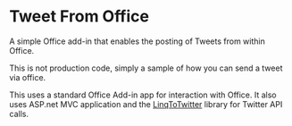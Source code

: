 # Tweet From Office
A simple Office add-in that enables the posting of Tweets from within Office.

This is not production code, simply a sample of how you can send a tweet via office.

This uses a standard Office Add-in app for interaction with Office. It also uses ASP.net MVC application and the [LinqToTwitter](https://github.com/JoeMayo/LinqToTwitter) library for Twitter API calls.

